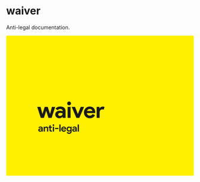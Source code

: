 # waiver

Anti-legal documentation.

![cover image](https://raw.githubusercontent.com/antibrand/waiver/master/cover.jpg)
